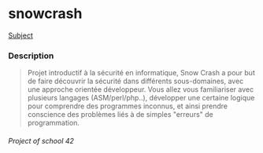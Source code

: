 snowcrash
=========

[Subject](../master/snow_crash.pdf)

### Description

> Projet introductif à la sécurité en informatique, Snow Crash a pour but de faire découvrir la sécurité dans différents sous-domaines, avec une approche orientée développeur.
> Vous allez vous familiariser avec plusieurs langages (ASM/perl/php..), développer une certaine logique pour comprendre des programmes inconnus, et ainsi prendre conscience des problèmes liés à de simples "erreurs" de programmation.

###### Project of school 42
